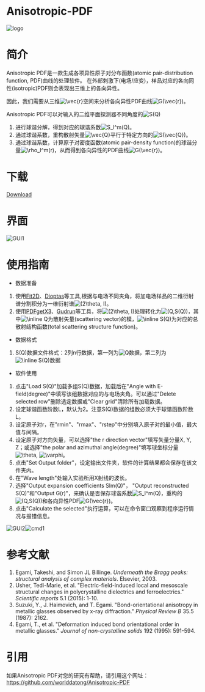 # Anisotropic-PDF
![logo](https://github.com/worlddatong/Anisotropic-PDF/blob/main/imgs/4.png)

# 简介
Anisotropic PDF是一款生成各项异性原子对分布函数(atomic pair-distribution function, PDF)曲线的处理软件。
在外部刺激下(电场/应变)，样品对应的各向同性(isotropic)PDF则会表现出三维上的各向异性。

因此，我们需要从三维<img src="https://latex.codecogs.com/svg.image?\vec{r}&space;" title="\vec{r} " />空间来分析各向异性PDF曲线<img src="https://latex.codecogs.com/svg.image?G(\vec{r})" title="G(\vec{r})" />。

Anisotropic PDF可以对输入的二维平面探测器不同角度的<img src="https://latex.codecogs.com/svg.image?S(Q)" title="S(Q)" />

1. 进行球谐分解，得到对应的球谐系数<img src="https://latex.codecogs.com/svg.image?S_l^m(Q)" title="S_l^m(Q)" />。
2. 通过球谐系数，重构散射矢量<img src="https://latex.codecogs.com/svg.image?\vec{Q}" title="\vec{Q}" />平行于特定方向的<img src="https://latex.codecogs.com/svg.image?S(\vec{Q})" title="S(\vec{Q})" />。
3. 通过球谐系数，计算原子对密度函数(atomic pair-density function)的球谐分量<img src="https://latex.codecogs.com/svg.image?\rho_l^m(r)" title="\rho_l^m(r)" />，从而得到各向异性的PDF曲线<img src="https://latex.codecogs.com/svg.image?G(\vec{r})" title="G(\vec{r})" />。

# 下载
[Download](https://github.com/worlddatong/Anisotropic-PDF/releases)
  
# 界面
![GUI1](https://github.com/worlddatong/Anisotropic-PDF/blob/bc42618367489cc0f1abdb713cd130f88e90dc05/imgs/5.png)

# 使用指南
- 数据准备
1. 使用[Fit2D](https://www.esrf.fr/computing/scientific/FIT2D/)、[Dioptas](https://github.com/Dioptas/Dioptas)等工具,根据与电场不同夹角，将加电场样品的二维衍射谱分割积分为一维衍射谱<img src="https://latex.codecogs.com/svg.image?(2\theta,&space;I)" title="(2\theta, I)" />。
2. 使用[PDFgetX3](https://www.diffpy.org/products/pdfgetx.html)、[Gudrun](https://www.isis.stfc.ac.uk/Pages/Gudrun.aspx)等工具，将<img src="https://latex.codecogs.com/svg.image?(2\theta,&space;I)" title="(2\theta, I)" />处理转化为<img src="https://latex.codecogs.com/svg.image?(Q,S(Q))" title="(Q,S(Q))" />，其中<img src="https://latex.codecogs.com/svg.image?\inline&space;Q" title="\inline Q" />为散射矢量(scattering vector)的模，<img src="https://latex.codecogs.com/svg.image?\inline&space;S(Q)" title="\inline S(Q)" />为对应的总散射结构函数(total scattering structure function)。

- 数据格式
1. S(Q)数据文件格式：2列n行数据，第一列为<img src="https://latex.codecogs.com/svg.image?Q" title="Q" />数据，第二列为<img src="https://latex.codecogs.com/svg.image?\inline&space;S(Q)" title="\inline S(Q)" />数据

- 软件使用
1. 点击"Load S(Q)"加载多组S(Q)数据，加载后在"Angle with E-field(degree)"中填写该组数据对应的与电场夹角。可以通过"Delete selected row"删除选定数据或"Clear grid"清除所有加载数据。
2. 设定球谐函数阶数L，默认为2。注意S(Q)数据的组数必须大于球谐函数阶数L。
3. 设定原子对r，在"rmin"、"rmax"、"rstep"中分别填入原子对的最小值，最大值与间隔。
4. 设定原子对方向矢量，可以选择"the r direction vector"填写矢量分量X, Y, Z；或选择"the polar and azimuthal angle(degree)"填写球坐标分量<img src="https://latex.codecogs.com/svg.image?\theta" title="\theta" />, <img src="https://latex.codecogs.com/svg.image?\varphi" title="\varphi" />。
5. 点击"Set Output folder"，设定输出文件夹，软件的计算结果都会保存在该文件夹内。
6. 在"Wave length"处输入实验所用X射线的波长。
7. 选择"Output expansion coefficients Slm(Q)"， "Output reconstructed S(Q)"和"Output G(r)"，来确认是否保存球谐系数<img src="https://latex.codecogs.com/svg.image?S_l^m(Q)" title="S_l^m(Q)" />，重构的<img src="https://latex.codecogs.com/svg.image?(Q,S(Q))" title="(Q,S(Q))" />和各向异性PDF<img src="https://latex.codecogs.com/svg.image?G(\vec{r})" title="G(\vec{r})" />。
8. 点击"Calculate the selected"执行运算，可以在命令窗口观察到程序运行情况与报错信息。

![GUI2](https://github.com/worlddatong/Anisotropic-PDF/blob/main/imgs/6.png)![cmd1](https://github.com/worlddatong/Anisotropic-PDF/blob/main/imgs/7.png)

# 参考文献
1. Egami, Takeshi, and Simon JL Billinge. *Underneath the Bragg peaks: structural analysis of complex materials*. Elsevier, 2003.
2. Usher, Tedi-Marie, et al. "Electric-field-induced local and mesoscale structural changes in polycrystalline dielectrics and ferroelectrics." *Scientific reports* 5.1 (2015): 1-10.
3. Suzuki, Y., J. Haimovich, and T. Egami. "Bond-orientational anisotropy in metallic glasses observed by x-ray diffraction." *Physical Review B* 35.5 (1987): 2162.
4. Egami, T., et al. "Deformation induced bond orientational order in metallic glasses." *Journal of non-crystalline solids* 192 (1995): 591-594.

# 引用
如果Anisotropic PDF对您的研究有帮助，请引用这个网址：
https://github.com/worlddatong/Anisotropic-PDF
